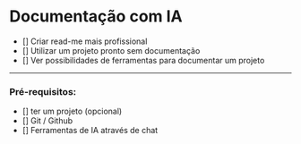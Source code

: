 # Documentação com IA

- [] Criar read-me mais profissional
- [] Utilizar um projeto pronto sem documentação
- [] Ver possibilidades de ferramentas para documentar um projeto

---

### Pré-requisitos:
- [] ter um projeto (opcional)
- [] Git / Github
- [] Ferramentas de IA através de chat 
